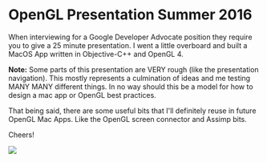 # OpenGL Presentation Summer 2016

When interviewing for a Google Developer Advocate position they require you to give a 25 minute presentation. I went a little overboard and built a MacOS App written in Objective-C++ and OpenGL 4. 

**Note:** Some parts of this presentation are VERY rough (like the presentation navigation). This mostly represents a culmination of ideas and me testing MANY MANY different things. In no way should this be a model for how to design a mac app or OpenGL best practices. 

That being said, there are some useful bits that I'll definitely reuse in future OpenGL Mac Apps. Like the OpenGL screen connector and Assimp bits.

Cheers!

![](prez.gif "")
